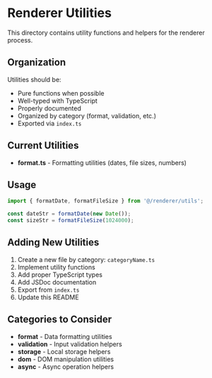 # Renderer Utilities

This directory contains utility functions and helpers for the renderer process.

## Organization

Utilities should be:

- Pure functions when possible
- Well-typed with TypeScript
- Properly documented
- Organized by category (format, validation, etc.)
- Exported via `index.ts`

## Current Utilities

- **format.ts** - Formatting utilities (dates, file sizes, numbers)

## Usage

```typescript
import { formatDate, formatFileSize } from '@/renderer/utils';

const dateStr = formatDate(new Date());
const sizeStr = formatFileSize(1024000);
```

## Adding New Utilities

1. Create a new file by category: `categoryName.ts`
2. Implement utility functions
3. Add proper TypeScript types
4. Add JSDoc documentation
5. Export from `index.ts`
6. Update this README

## Categories to Consider

- **format** - Data formatting utilities
- **validation** - Input validation helpers
- **storage** - Local storage helpers
- **dom** - DOM manipulation utilities
- **async** - Async operation helpers
